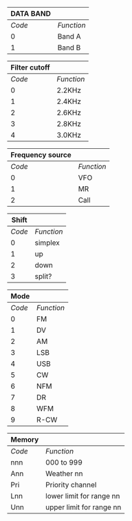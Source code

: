 | DATA BAND | |
| --- | --- |
| *Code* | *Function* |
| 0 | Band A |
| 1 | Band B |

| Filter cutoff | |
| --- | --- |
| *Code* | *Function* |
| 0 | 2.2KHz |
| 1 | 2.4KHz |
| 2 | 2.6KHz |
| 3 | 2.8KHz |
| 4 | 3.0KHz |

|Frequency source||
|---|---|
|*Code*|*Function*|
|0|VFO
|1|MR
|2|Call

|Shift||
|---|---|
|*Code*|*Function*|
|0|simplex
|1|up
|2|down
|3|split?

|Mode||	
|---|---|
|*Code*|*Function*|
|0|FM
|1|DV
|2|AM
|3|LSB
|4|USB
|5|CW
|6|NFM
|7|DR
|8|WFM
|9|R-CW

|Memory||
|---|---|	
|*Code*|*Function*|
|nnn|000 to 999
|Ann|Weather nn
|Pri|Priority channel
|Lnn|lower limit for range nn
|Unn|upper limit for range nn
